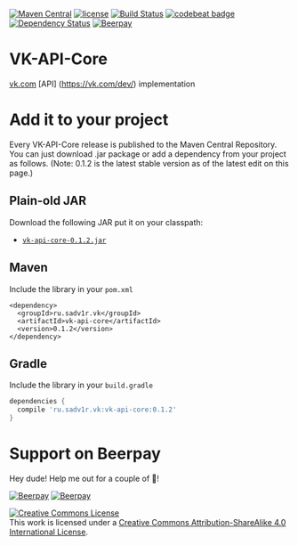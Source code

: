 [![Maven Central](https://img.shields.io/maven-central/v/ru.sadv1r.vk/vk-api-core.svg?maxAge=3600)](http://search.maven.org/#search%7Cga%7C1%7Cg%3A%22ru.sadv1r.vk%22%20a%3A%22vk-api-core%22)
[![license](https://img.shields.io/badge/License-CC%20BY--SA%204.0-green.svg?maxAge=3600)](http://creativecommons.org/licenses/by-sa/4.0/)
[![Build Status](https://travis-ci.org/sadv1r/vk-parser.svg?branch=master)](https://travis-ci.org/sadv1r/vk-parser)
[![codebeat badge](https://codebeat.co/badges/e084a593-c569-4e55-a5cd-d7622ff5569e)](https://codebeat.co/projects/github-com-sadv1r-vk-parser)
[![Dependency Status](https://www.versioneye.com/user/projects/57ee71a3769f21003e0f9713/badge.svg?style=flat)](https://www.versioneye.com/user/projects/57ee71a3769f21003e0f9713)
[![Beerpay](https://beerpay.io/sadv1r/vk-parser/badge.svg?style=flat)](https://beerpay.io/sadv1r/vk-parser)

# VK-API-Core
[vk.com](https://vk.com) [API] (https://vk.com/dev/) implementation

# Add it to your project
Every VK-API-Core release is published to the Maven Central Repository. You can just download .jar package or add a dependency from your project as follows.
(Note: 0.1.2 is the latest stable version as of the latest edit on this page.)

## Plain-old JAR
Download the following JAR put it on your classpath:
* [`vk-api-core-0.1.2.jar`](https://repo1.maven.org/maven2/ru/sadv1r/vk/vk-api-core/0.1.2/vk-api-core-0.1.2.jar)

## Maven
Include the library in your ``pom.xml``

    <dependency>
      <groupId>ru.sadv1r.vk</groupId>
      <artifactId>vk-api-core</artifactId>
      <version>0.1.2</version>
    </dependency>

## Gradle
Include the library in your ``build.gradle``

```groovy
dependencies {
  compile 'ru.sadv1r.vk:vk-api-core:0.1.2'
}
```

# Support on Beerpay
Hey dude! Help me out for a couple of :beers:!

[![Beerpay](https://beerpay.io/sadv1r/vk-parser/badge.svg?style=beer-square)](https://beerpay.io/sadv1r/vk-parser)  [![Beerpay](https://beerpay.io/sadv1r/vk-parser/make-wish.svg?style=flat-square)](https://beerpay.io/sadv1r/vk-parser?focus=wish)

[![Creative Commons License](https://i.creativecommons.org/l/by-sa/4.0/88x31.png "Creative Commons License")](http://creativecommons.org/licenses/by-sa/4.0/)  
This work is licensed under a [Creative Commons Attribution-ShareAlike 4.0 International License](http://creativecommons.org/licenses/by-sa/4.0/).
